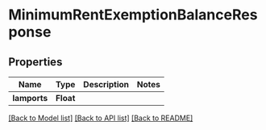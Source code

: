 # MinimumRentExemptionBalanceResponse

## Properties
Name | Type | Description | Notes
------------ | ------------- | ------------- | -------------
**lamports** | **Float** |  | 

[[Back to Model list]](../README.md#documentation-for-models) [[Back to API list]](../README.md#documentation-for-api-endpoints) [[Back to README]](../README.md)


